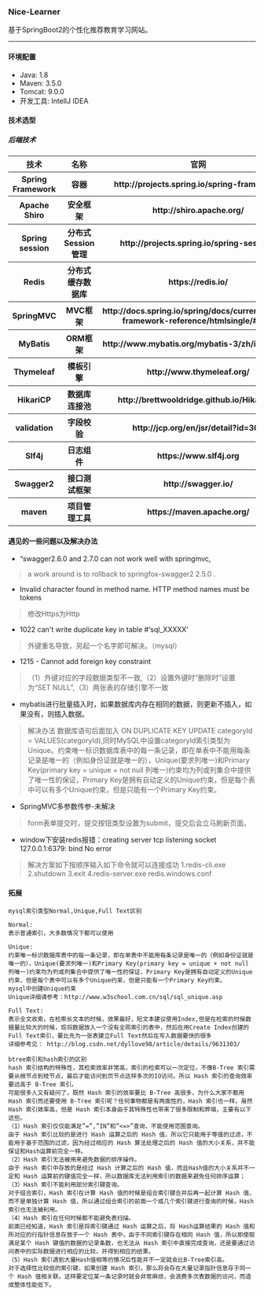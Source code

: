 ### Nice-Learner
基于SpringBoot2的个性化推荐教育学习网站。

----------


#### 环境配置
 - Java: 1.8
 - Maven: 3.5.0
 - Tomcat: 9.0.0
 - 开发工具: IntellJ IDEA



#### 技术选型
##### 后端技术

<table>
        <tr>
            <th>技术</th>
            <th>名称</th>
            <th>官网</th>
        </tr>
        <tr>
            <th>Spring Framework</th>
            <th>容器</th>
            <th>http://projects.spring.io/spring-framework/</th>
        </tr>
        <tr>
            <th>Apache Shiro</th>
            <th>安全框架</th>
            <th>http://shiro.apache.org/</th>
        </tr>
        <tr>
            <th>Spring session</th>
            <th>分布式Session管理</th>
            <th>	http://projects.spring.io/spring-session/</th>
        <tr>
            <th>Redis</th>
            <th>分布式缓存数据库</th>
            <th>https://redis.io/</th>
        </tr>
        <tr>
            <th>SpringMVC</th>
            <th>MVC框架</th>
            <th>http://docs.spring.io/spring/docs/current/spring-framework-reference/htmlsingle/#mvc</th>
        </tr>
        <tr>
            <th>MyBatis</th>
            <th>ORM框架</th>
            <th>http://www.mybatis.org/mybatis-3/zh/index.html</th>
        </tr>
        <tr>
            <th>Thymeleaf</th>
            <th>模板引擎</th>
            <th>http://www.thymeleaf.org/</th>
        </tr>
        <tr>
            <th>HikariCP</th>
            <th>数据库连接池</th>
            <th>http://brettwooldridge.github.io/HikariCP/</th>       </tr>
        <tr>
            <th>validation</th>
            <th>字段校验</th>
            <th>http://jcp.org/en/jsr/detail?id=303</th>
        </tr>
        <tr>
            <th>Slf4j</th>
            <th>日志组件</th>
            <th>https://www.slf4j.org</th>
        </tr>
        <tr>
            <th>Swagger2</th>
            <th>接口测试框架</th>
            <th>http://swagger.io/</th>
        </tr>
        <tr>
            <th>maven</th>
            <th>项目管理工具</th>
            <th>https://maven.apache.org/</th>
        </tr>
    </table>


#### 遇见的一些问题以及解决办法
* “swagger2.6.0 and 2.7.0 can not work well with springmvc,
> a work around is to rollback to springfox-swagger2 2.5.0 .
* Invalid character found in method name. HTTP method names must be tokens
> 修改Https为Http
* 1022 can't write duplicate key in table #‘sql_XXXXX’
> 外键重名导致，另起一个名字即可解决。（mysql）
* 1215 - Cannot add foreign key constraint
> （1）外键对应的字段数据类型不一致,（2）设置外键时“删除时”设置为“SET NULL”,（3）两张表的存储引擎不一致
* mybatis进行批量插入时，如果数据库内存在相同的数据，则更新不插入，如果没有，则插入数据。
> 解决办法 数据库语句后面加入 ON DUPLICATE KEY UPDATE categoryId = VALUES(categoryId),同时MySQL中设置categoryId索引类型为Unique。约束唯一标识数据库表中的每一条记录，即在单表中不能用每条记录是唯一的（例如身份证就是唯一的），Unique(要求列唯一)和Primary Key(primary key = unique + not null 列唯一)约束均为列或列集合中提供了唯一性的保证，Primary Key是拥有自动定义的Unique约束，但是每个表中可以有多个Unique约束，但是只能有一个Primary Key约束。 
* SpringMVC多参数传参-未解决
> form表单提交时，提交按钮类型设置为submit，提交后会立马刷新页面。
* window下安装redis报错：creating server tcp listening socket 127.0.0.1:6379: bind No error
> 解决方案如下按顺序输入如下命令就可以连接成功
>  1.redis-cli.exe
>  2.shutdown
>  3.exit
>  4.redis-server.exe redis.windows.conf
#### 拓展


    mysql索引类型Normal,Unique,Full Text区别
    
    Normal:
    表示普通索引，大多数情况下都可以使用
    
    Unique:
    约束唯一标识数据库表中的每一条记录，即在单表中不能用每条记录是唯一的（例如身份证就是唯一的），Unique(要求列唯一)和Primary Key(primary key = unique + not null 列唯一)约束均为列或列集合中提供了唯一性的保证，Primary Key是拥有自动定义的Unique约束，但是每个表中可以有多个Unique约束，但是只能有一个Primary Key约束。 
    mysql中创建Unique约束
    Unique详细请参考：http://www.w3school.com.cn/sql/sql_unique.asp
    
    Full Text:
    表示全文收索，在检索长文本的时候，效果最好，短文本建议使用Index,但是在检索的时候数据量比较大的时候，现将数据放入一个没有全局索引的表中，然后在用Create Index创建的Full Text索引，要比先为一张表建立Full Text然后在写入数据要快的很多 
    详细参考见： http://blog.csdn.net/dyllove98/article/details/9631303/
    
    btree索引和hash索引的区别
    hash 索引结构的特殊性，其检索效率非常高，索引的检索可以一次定位，不像B-Tree 索引需要从根节点到枝节点，最后才能访问到页节点这样多次的IO访问，所以 Hash 索引的查询效率要远高于 B-Tree 索引。 
    可能很多人又有疑问了，既然 Hash 索引的效率要比 B-Tree 高很多，为什么大家不都用 Hash 索引而还要使用 B-Tree 索引呢？任何事物都是有两面性的，Hash 索引也一样，虽然 Hash 索引效率高，但是 Hash 索引本身由于其特殊性也带来了很多限制和弊端，主要有以下这些。
    （1）Hash 索引仅仅能满足”=”,”IN”和”<=>”查询，不能使用范围查询。
    由于 Hash 索引比较的是进行 Hash 运算之后的 Hash 值，所以它只能用于等值的过滤，不能用于基于范围的过滤，因为经过相应的 Hash 算法处理之后的 Hash 值的大小关系，并不能保证和Hash运算前完全一样。
    （2）Hash 索引无法被用来避免数据的排序操作。
    由于 Hash 索引中存放的是经过 Hash 计算之后的 Hash 值，而且Hash值的大小关系并不一定和 Hash 运算前的键值完全一样，所以数据库无法利用索引的数据来避免任何排序运算；
    （3）Hash 索引不能利用部分索引键查询。
    对于组合索引，Hash 索引在计算 Hash 值的时候是组合索引键合并后再一起计算 Hash 值，而不是单独计算 Hash 值，所以通过组合索引的前面一个或几个索引键进行查询的时候，Hash 索引也无法被利用。
    （4）Hash 索引在任何时候都不能避免表扫描。
    前面已经知道，Hash 索引是将索引键通过 Hash 运算之后，将 Hash运算结果的 Hash 值和所对应的行指针信息存放于一个 Hash 表中，由于不同索引键存在相同 Hash 值，所以即使取满足某个 Hash 键值的数据的记录条数，也无法从 Hash 索引中直接完成查询，还是要通过访问表中的实际数据进行相应的比较，并得到相应的结果。
    （5）Hash 索引遇到大量Hash值相等的情况后性能并不一定就会比B-Tree索引高。
    对于选择性比较低的索引键，如果创建 Hash 索引，那么将会存在大量记录指针信息存于同一个 Hash 值相关联。这样要定位某一条记录时就会非常麻烦，会浪费多次表数据的访问，而造成整体性能低下。    

